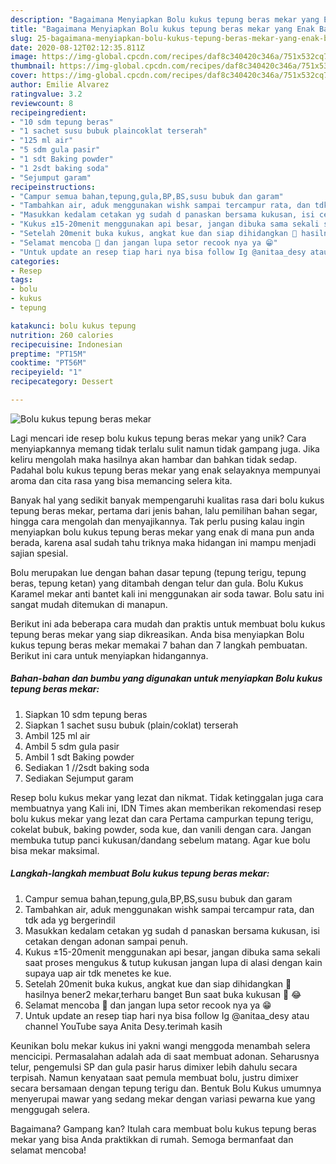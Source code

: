 ```yaml
---
description: "Bagaimana Menyiapkan Bolu kukus tepung beras mekar yang Enak Banget"
title: "Bagaimana Menyiapkan Bolu kukus tepung beras mekar yang Enak Banget"
slug: 25-bagaimana-menyiapkan-bolu-kukus-tepung-beras-mekar-yang-enak-banget
date: 2020-08-12T02:12:35.811Z
image: https://img-global.cpcdn.com/recipes/daf8c340420c346a/751x532cq70/bolu-kukus-tepung-beras-mekar-foto-resep-utama.jpg
thumbnail: https://img-global.cpcdn.com/recipes/daf8c340420c346a/751x532cq70/bolu-kukus-tepung-beras-mekar-foto-resep-utama.jpg
cover: https://img-global.cpcdn.com/recipes/daf8c340420c346a/751x532cq70/bolu-kukus-tepung-beras-mekar-foto-resep-utama.jpg
author: Emilie Alvarez
ratingvalue: 3.2
reviewcount: 8
recipeingredient:
- "10 sdm tepung beras"
- "1 sachet susu bubuk plaincoklat terserah"
- "125 ml air"
- "5 sdm gula pasir"
- "1 sdt Baking powder"
- "1 2sdt baking soda"
- "Sejumput garam"
recipeinstructions:
- "Campur semua bahan,tepung,gula,BP,BS,susu bubuk dan garam"
- "Tambahkan air, aduk menggunakan wishk sampai tercampur rata, dan tdk ada yg bergerindil"
- "Masukkan kedalam cetakan yg sudah d panaskan bersama kukusan, isi cetakan dengan adonan sampai penuh."
- "Kukus ±15-20menit menggunakan api besar, jangan dibuka sama sekali saat proses mengukus &amp; tutup kukusan jangan lupa di alasi dengan kain supaya uap air tdk menetes ke kue."
- "Setelah 20menit buka kukus, angkat kue dan siap dihidangkan 🤤 hasilnya bener2 mekar,terharu banget Bun saat buka kukusan 🥺 😂"
- "Selamat mencoba 🤗 dan jangan lupa setor recook nya ya 😁"
- "Untuk update an resep tiap hari nya bisa follow Ig @anitaa_desy atau channel YouTube saya Anita Desy.terimah kasih"
categories:
- Resep
tags:
- bolu
- kukus
- tepung

katakunci: bolu kukus tepung 
nutrition: 260 calories
recipecuisine: Indonesian
preptime: "PT15M"
cooktime: "PT56M"
recipeyield: "1"
recipecategory: Dessert

---
```



![Bolu kukus tepung beras mekar](https://img-global.cpcdn.com/recipes/daf8c340420c346a/751x532cq70/bolu-kukus-tepung-beras-mekar-foto-resep-utama.jpg)

Lagi mencari ide resep bolu kukus tepung beras mekar yang unik? Cara menyiapkannya memang tidak terlalu sulit namun tidak gampang juga. Jika keliru mengolah maka hasilnya akan hambar dan bahkan tidak sedap. Padahal bolu kukus tepung beras mekar yang enak selayaknya mempunyai aroma dan cita rasa yang bisa memancing selera kita.

Banyak hal yang sedikit banyak mempengaruhi kualitas rasa dari bolu kukus tepung beras mekar, pertama dari jenis bahan, lalu pemilihan bahan segar, hingga cara mengolah dan menyajikannya. Tak perlu pusing kalau ingin menyiapkan bolu kukus tepung beras mekar yang enak di mana pun anda berada, karena asal sudah tahu triknya maka hidangan ini mampu menjadi sajian spesial.

Bolu merupakan lue dengan bahan dasar tepung (tepung terigu, tepung beras, tepung ketan) yang ditambah dengan telur dan gula. Bolu Kukus Karamel mekar anti bantet kali ini menggunakan air soda tawar. Bolu satu ini sangat mudah ditemukan di manapun.


Berikut ini ada beberapa cara mudah dan praktis untuk membuat bolu kukus tepung beras mekar yang siap dikreasikan. Anda bisa menyiapkan Bolu kukus tepung beras mekar memakai 7 bahan dan 7 langkah pembuatan. Berikut ini cara untuk menyiapkan hidangannya.

<!--inarticleads1-->

##### Bahan-bahan dan bumbu yang digunakan untuk menyiapkan Bolu kukus tepung beras mekar:

1. Siapkan 10 sdm tepung beras
1. Siapkan 1 sachet susu bubuk (plain/coklat) terserah
1. Ambil 125 ml air
1. Ambil 5 sdm gula pasir
1. Ambil 1 sdt Baking powder
1. Sediakan 1 //2sdt baking soda
1. Sediakan Sejumput garam


Resep bolu kukus mekar yang lezat dan nikmat. Tidak ketinggalan juga cara membuatnya yang Kali ini, IDN Times akan memberikan rekomendasi resep bolu kukus mekar yang lezat dan cara Pertama campurkan tepung terigu, cokelat bubuk, baking powder, soda kue, dan vanili dengan cara. Jangan membuka tutup panci kukusan/dandang sebelum matang. Agar kue bolu bisa mekar maksimal. 

<!--inarticleads2-->

##### Langkah-langkah membuat Bolu kukus tepung beras mekar:

1. Campur semua bahan,tepung,gula,BP,BS,susu bubuk dan garam
1. Tambahkan air, aduk menggunakan wishk sampai tercampur rata, dan tdk ada yg bergerindil
1. Masukkan kedalam cetakan yg sudah d panaskan bersama kukusan, isi cetakan dengan adonan sampai penuh.
1. Kukus ±15-20menit menggunakan api besar, jangan dibuka sama sekali saat proses mengukus &amp; tutup kukusan jangan lupa di alasi dengan kain supaya uap air tdk menetes ke kue.
1. Setelah 20menit buka kukus, angkat kue dan siap dihidangkan 🤤 hasilnya bener2 mekar,terharu banget Bun saat buka kukusan 🥺 😂
1. Selamat mencoba 🤗 dan jangan lupa setor recook nya ya 😁
1. Untuk update an resep tiap hari nya bisa follow Ig @anitaa_desy atau channel YouTube saya Anita Desy.terimah kasih


Keunikan bolu mekar kukus ini yakni wangi menggoda menambah selera mencicipi. Permasalahan adalah ada di saat membuat adonan. Seharusnya telur, pengemulsi SP dan gula pasir harus dimixer lebih dahulu secara terpisah. Namun kenyataan saat pemula membuat bolu, justru dimixer secara bersamaan dengan tepung terigu dan. Bentuk Bolu Kukus umumnya menyerupai mawar yang sedang mekar dengan variasi pewarna kue yang menggugah selera. 

Bagaimana? Gampang kan? Itulah cara membuat bolu kukus tepung beras mekar yang bisa Anda praktikkan di rumah. Semoga bermanfaat dan selamat mencoba!
